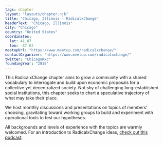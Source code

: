 ```yaml
---
tags: chapter
layout: "layouts/chapter.njk"
title: "Chicago, Illinois - RadicalxChange"
headerText: "Chicago, Illinois"
city: "Chicago"
country: "United States"
coordinates:
  lat: 41.87
  lon: -87.62
meetupUrl: "https://www.meetup.com/radicalxchange/"
contactOrganizer: "https://www.meetup.com/radicalxchange/"
twitter: "ChicagoRxc"
foundingYear: "2018"
---
```

This RadicalxChange chapter aims to grow a community with a shared vocabulary to interrogate and build upon economic proposals for a collective yet decentralized society. Not shy of challenging long-established social institutions, this chapter seeks to chart a speculative trajectory of what may take their place.

We host monthly discussions and presentations on topics of members’ choosing, gravitating toward working groups to build and experiment with operational tools to test our hypotheses.

All backgrounds and levels of experience with the topics are warmly welcomed. For an introduction to RadicalxChange ideas, [check out this podcast](https://80000hours.org/podcast/episodes/glen-weyl-radically-reforming-capitalism-and-democracy/).